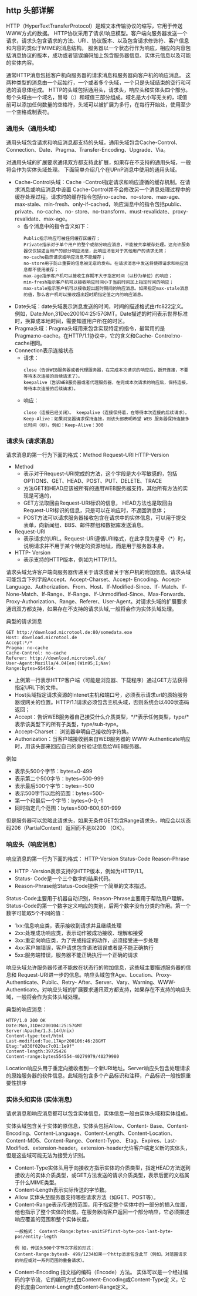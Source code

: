 ## http 头部详解
HTTP（HyperTextTransferProtocol）是超文本传输协议的缩写，它用于传送WWW方式的数据。
HTTP协议采用了请求/响应模型。客户端向服务器发送一个请求，请求头包含请求的方法、URI、协议版本、以及包含请求修饰符、客户信息和内容的类似于MIME的消息结构。
服务器以一个状态行作为响应，相应的内容包括消息协议的版本，成功或者错误编码加上包含服务器信息、实体元信息以及可能的实体内容。

通常HTTP消息包括客户机向服务器的请求消息和服务器向客户机的响应消息。
这两种类型的消息由一个起始行，一个或者多个头域，一个只是头域结束的空行和可选的消息体组成。
HTTP的头域包括通用头，请求头，响应头和实体头四个部分。每个头域由一个域名，冒号（:）和域值三部分组成。域名是大小写无关的，域值前可以添加任何数量的空格符，头域可以被扩展为多行，在每行开始处，使用至少一个空格或制表符。

### 通用头（通用头域）
通用头域包含请求和响应消息都支持的头域，通用头域包含Cache-Control、 Connection、Date、Pragma、Transfer-Encoding、Upgrade、Via。

对通用头域的扩展要求通讯双方都支持此扩展，如果存在不支持的通用头域，一般将会作为实体头域处理。
下面简单介绍几个在UPnP消息中使用的通用头域。
- Cache-Control头域：Cache -Control指定请求和响应遵循的缓存机制。在请求消息或响应消息中设置 Cache-Control并不会修改另一个消息处理过程中的缓存处理过程。请求时的缓存指令包括no-cache、no-store、max-age、 max-stale、min-fresh、only-if-cached，响应消息中的指令包括public、private、no-cache、no- store、no-transform、must-revalidate、proxy-revalidate、max-age。
    - 各个消息中的指令含义如下：
        ```
        Public指示响应可被任何缓存区缓存； 
        Private指示对于单个用户的整个或部分响应消息，不能被共享缓存处理。这允许服务器仅仅描述当用户的部分响应消息，此响应消息对于其他用户的请求无效； 
        no-cache指示请求或响应消息不能缓存； 
        no-store用于防止重要的信息被无意的发布。在请求消息中发送将使得请求和响应消息都不使用缓存； 
        max-age指示客户机可以接收生存期不大于指定时间（以秒为单位）的响应； 
        min-fresh指示客户机可以接收响应时间小于当前时间加上指定时间的响应； 
        max-stale指示客户机可以接收超出超时期间的响应消息。如果指定max-stale消息的值，那么客户机可以接收超出超时期指定值之内的响应消息。
        ```
- Date头域：date头域表示消息发送的时间，时间的描述格式由rfc822定义。例如，Date:Mon,31Dec200104:25:57GMT。Date描述的时间表示世界标准时，换算成本地时间，需要知道用户所在的时区。
- Pragma头域：Pragma头域用来包含实现特定的指令，最常用的是Pragma:no-cache。在HTTP/1.1协议中，它的含义和Cache- Control:no-cache相同。
- Connection表示连接状态
    - 请求：
        ```
        close（告诉WEB服务器或者代理服务器，在完成本次请求的响应后，断开连接，不要等待本次连接的后续请求了）。 
        keepalive（告诉WEB服务器或者代理服务器，在完成本次请求的响应后，保持连接，等待本次连接的后续请求）。
        ```
    - 响应：
        ```
        close（连接已经关闭）。 keepalive（连接保持着，在等待本次连接的后续请求）。 
        Keep-Alive：如果浏览器请求保持连接，则该头部表明希望 WEB 服务器保持连接多长时间（秒）。例如：Keep-Alive：300
        ```
### 请求头 (请求消息)
请求消息的第一行为下面的格式：Method Request-URI HTTP-Version
- Method 
    - 表示对于Request-URI完成的方法，这个字段是大小写敏感的，包括OPTIONS、GET、HEAD、POST、PUT、DELETE、TRACE
    - 方法GET和HEAD应该被所有的通用WEB服务器支持，其他所有方法的实现是可选的，
    - GET方法取回由Request-URI标识的信息， HEAD方法也是取回由Request-URI标识的信息，只是可以在响应时，不返回消息体；
    - POST方法可以请求服务器接收包含在请求中的实体信息，可以用于提交表单，向新闻组、BBS、邮件群组和数据库发送消息。
- Request-URI 
    - 表示请求的URL。Request-URI遵循URI格式，在此字段为星号（*）时，说明请求并不用于某个特定的资源地址，而是用于服务器本身。
- HTTP- Version 
    - 表示支持的HTTP版本，例如为HTTP/1.1。

请求头域允许客户端向服务器传递关于请求或者关于客户机的附加信息。请求头域可能包含下列字段Accept、Accept-Charset、Accept- Encoding、Accept-Language、Authorization、From、Host、If-Modified-Since、If- Match、If-None-Match、If-Range、If-Range、If-Unmodified-Since、Max-Forwards、 Proxy-Authorization、Range、Referer、User-Agent。对请求头域的扩展要求通讯双方都支持，如果存在不支持的请求头域,一般将会作为实体头域处理。

典型的请求消息
```
GET http://download.microtool.de:80/somedata.exe
Host: download.microtool.de
Accept:*/*
Pragma: no-cache
Cache-Control: no-cache
Referer: http://download.microtool.de/
User-Agent:Mozilla/4.04[en](Win95;I;Nav)
Range:bytes=554554-
```
- 上例第一行表示HTTP客户端（可能是浏览器、下载程序）通过GET方法获得指定URL下的文件。
- Host头域指定请求资源的Intenet主机和端口号，必须表示请求url的原始服务器或网关的位置。HTTP/1.1请求必须包含主机头域，否则系统会以400状态码返回；
- Accept：告诉WEB服务器自己接受什么介质类型，*/*表示任何类型，type/*表示该类型下的所有子类型，type/sub-type。
- Accept-Charset： 浏览器申明自己接收的字符集。
- Authorization：当客户端接收到来自WEB服务器的 WWW-Authenticate响应时，用该头部来回应自己的身份验证信息给WEB服务器。

例如
- 表示头500个字节：bytes=0-499
- 表示第二个500字节：bytes=500-999
- 表示最后500个字节：bytes=-500
- 表示500字节以后的范围：bytes=500-
- 第一个和最后一个字节：bytes=0-0,-1
- 同时指定几个范围：bytes=500-600,601-999

但是服务器可以忽略此请求头，如果无条件GET包含Range请求头，响应会以状态码206（PartialContent）返回而不是以200 （OK）。

### 响应头（响应消息）
响应消息的第一行为下面的格式： HTTP-Version Status-Code Reason-Phrase
- HTTP -Version表示支持的HTTP版本，例如为HTTP/1.1。
- Status- Code是一个三个数字的结果代码。
- Reason-Phrase给Status-Code提供一个简单的文本描述。

Status-Code主要用于机器自动识别，Reason-Phrase主要用于帮助用户理解。 Status-Code的第一个数字定义响应的类别，后两个数字没有分类的作用。第一个数字可能取5个不同的值：
- 1xx:信息响应类，表示接收到请求并且继续处理
- 2xx:处理成功响应类，表示动作被成功接收、理解和接受
- 3xx:重定向响应类，为了完成指定的动作，必须接受进一步处理
- 4xx:客户端错误，客户请求包含语法错误或者是不能正确执行
- 5xx:服务端错误，服务器不能正确执行一个正确的请求

响应头域允许服务器传递不能放在状态行的附加信息，这些域主要描述服务器的信息和 Request-URI进一步的信息。响应头域包含Age、Location、Proxy-Authenticate、Public、Retry- After、Server、Vary、Warning、WWW-Authenticate。对响应头域的扩展要求通讯双方都支持，如果存在不支持的响应头 域，一般将会作为实体头域处理。

典型的响应消息：
```
HTTP/1.0 200 OK 
Date:Mon,31Dec200104:25:57GMT 
Server:Apache/1.3.14(Unix) 
Content-type:text/html 
Last-modified:Tue,17Apr200106:46:28GMT 
Etag:"a030f020ac7c01:1e9f" 
Content-length:39725426 
Content-range:bytes554554-40279979/40279980
```

Location响应头用于重定向接收者到一个新URI地址。Server响应头包含处理请求的原始服务器的软件信息。此域能包含多个产品标识和注释，产品标识一般按照重要性排序
### 实体头和实体 (实体消息)
请求消息和响应消息都可以包含实体信息，实体信息一般由实体头域和实体组成。

实体头域包含关于实体的原信息，实体头包括Allow、Content- Base、Content-Encoding、Content-Language、Content-Length、Content-Location、Content-MD5、Content-Range、Content-Type、 Etag、Expires、Last-Modified、extension-header。extension-header允许客户端定义新的实体头，但是这些域可能无法为接受方识别。

- Content-Type实体头用于向接收方指示实体的介质类型，指定HEAD方法送到接收方的实体介质类型，或GET方法发送的请求介质类型，表示后面的文档属于什么MIME类型。
- Content-Length表示实际传送的字节数。
- Allow 实体头至服务器支持哪些请求方法（如GET、POST等）。
- Content-Range表示传送的范围，用于指定整个实体中的一部分的插入位置，他也指示了整个实体的长度。在服务器向客户返回一个部分响应，它必须描述响应覆盖的范围和整个实体长度。
    ```
    一般格式： Content-Range:bytes-unitSPfirst-byte-pos-last-byte-pos/entity-legth
 
    例 如，传送头500个字节次字段的形式：
    Content-Range:bytes0- 499/1234如果一个http消息包含此节（例如，对范围请求的响应或对一系列范围的重叠请求）。
    ```
- Content-Encoding 指文档的编码（Encode）方法。 
实体可以是一个经过编码的字节流，它的编码方式由Content-Encoding或Content-Type定 义，它的长度由Content-Length或Content-Range定义。
